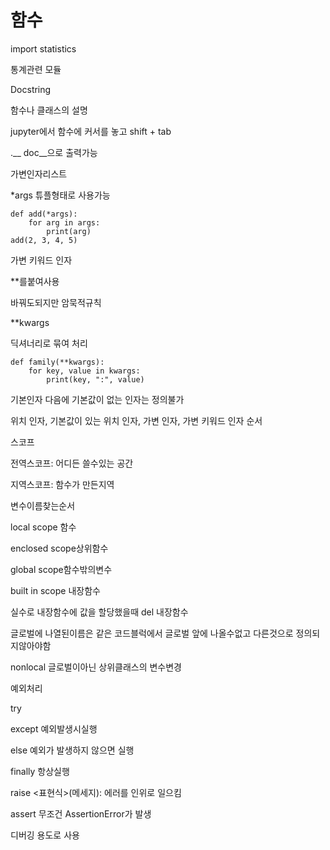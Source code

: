 # 함수

import statistics

통계관련 모듈

Docstring

함수나 클래스의 설명

jupyter에서 함수에 커서를 놓고 shift + tab

.__ doc__으로 출력가능



가변인자리스트

*args 튜플형태로 사용가능

```
def add(*args):
	for arg in args:
		print(arg)
add(2, 3, 4, 5)
```

가변 키워드 인자

**를붙여사용

바꿔도되지만 암묵적규칙

**kwargs

딕셔너리로 묶여 처리

```
def family(**kwargs):
	for key, value in kwargs:
		print(key, ":", value)
```

기본인자 다음에 기본값이 없는 인자는 정의불가

위치 인자, 기본값이 있는 위치 인자, 가변 인자, 가변 키워드 인자 순서



스코프

전역스코프: 어디든 쓸수있는 공간

지역스코프: 함수가 만든지역





변수이름찾는순서

local scope 함수

enclosed scope상위함수

global scope함수밖의변수

built in scope 내장함수



실수로 내장함수에 값을 할당했을때 del 내장함수

글로벌에 나열된이름은 같은 코드블럭에서 글로벌 앞에 나올수없고 다른것으로 정의되지않아야함





nonlocal 글로벌이아닌 상위클래스의 변수변경







예외처리

try 

except 예외발생시실행

else 예외가 발생하지 않으면 실행

finally 항상실행



raise <표현식>(메세지): 에러를 인위로 일으킴

assert 무조건 AssertionError가 발생

디버깅 용도로 사용